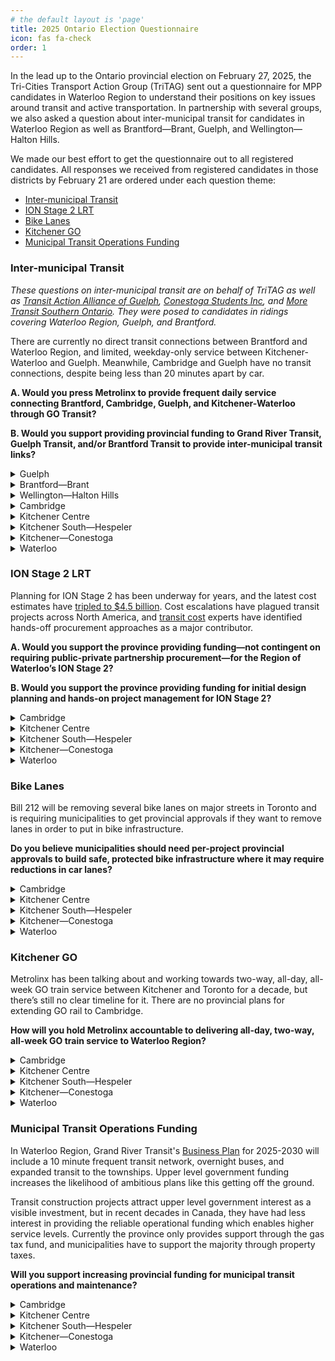 ```yaml
---
# the default layout is 'page'
title: 2025 Ontario Election Questionnaire
icon: fas fa-check
order: 1
---
```


In the lead up to the Ontario provincial election on February 27, 2025, the Tri-Cities Transport Action Group (TriTAG) sent out a questionnaire for MPP candidates in Waterloo Region to understand their positions on key issues around transit and active transportation. In partnership with several groups, we also asked a question about inter-municipal transit for candidates in Waterloo Region as well as Brantford—Brant, Guelph, and Wellington—Halton Hills. 

We made our best effort to get the questionnaire out to all registered candidates. All responses we received from registered candidates in those districts by February 21 are ordered under each question theme:
* [Inter-municipal Transit](#inter-municipal-transit)
* [ION Stage 2 LRT](#ion-stage-2-lrt)
* [Bike Lanes](#bike-lanes)
* [Kitchener GO](#kitchener-go)
* [Municipal Transit Operations Funding](#municipal-transit-operations-funding)

### Inter-municipal Transit

*These questions on inter-municipal transit are on behalf of TriTAG as well as [Transit Action Alliance of Guelph](https://www.taaguelph.com/), [Conestoga Students Inc](https://www.conestogastudents.com/), and [More Transit Southern Ontario](https://www.moretransit.ca/). They were posed to candidates in ridings covering Waterloo Region, Guelph, and Brantford.*

There are currently no direct transit connections between Brantford and Waterloo Region, and limited, weekday-only service between Kitchener-Waterloo and Guelph. Meanwhile, Cambridge and Guelph have no transit connections, despite being less than 20 minutes apart by car.

**A. Would you press Metrolinx to provide frequent daily service connecting Brantford, Cambridge, Guelph, and Kitchener-Waterloo through GO Transit?**

**B. Would you support providing provincial funding to Grand River Transit, Guelph Transit, and/or Brantford Transit to provide inter-municipal transit links?**

<details>
<summary>Guelph</summary>
<table>
    <thead>
        <tr>
            <th>Candidate</th>
            <th>Party</th>
            <th>A</th>
            <th>B</th>
            <th>Extra comments</th>
        </tr>
    </thead>
    <tbody>
        <tr>
            <td>Mike Schreiner</td>
            <td>Green</td>
            <td>Yes</td>
            <td>Yes</td>
            <td>Mike has been central to advocating for public transit improvements.</td>
        </tr>
        <tr>
            <td>Cameron Spence</td>
            <td>New Democratic</td>
            <td>Yes</td>
            <td>Yes</td>
            <td></td>
        </tr>
        <tr>
            <td>Mustafa Zuberi</td>
            <td>Liberal</td>
            <td>Yes</td>
            <td>Yes</td>
            <td>This is a great initiative! We not only need mass transit to connect these regions, we also need rapid transit in the future to further connect these regions along with the GTA.<br><br>

Yours truly,
Mustafa Zuberi.</td>
        </tr>
    </tbody>
</table>
</details>

<details>
<summary>Brantford—Brant</summary>
<table>
    <thead>
        <tr>
            <th>Candidate</th>
            <th>Party</th>
            <th>A</th>
            <th>B</th>
            <th>Extra comments</th>
        </tr>
    </thead>
    <tbody>
        <tr>
            <td>Harvey Bischof</td>
            <td>New Democratic</td>
            <td>Yes</td>
            <td>Yes</td>
            <td>The Ontario NDP has committed to re-assuming 50% of the operating cost of municipal transit.  By itself, this should assist municipal systems in expanding inter & municipal transit but I'm also willing to press further for greater linkage between the municipalities.</td>
        </tr>
        <tr>
            <td>Joshua Carron</td>
            <td>New Blue Party</td>
            <td>Yes</td>
            <td>Yes</td>
            <td>With tax-payer at the foremost concern, when we cut enough other wasteful spending to find room to fully fund this vital transportation need. </td>
        </tr>
        <tr>
            <td>Mike Clancy</td>
            <td>None of the Above Direct Democracy Party</td>
            <td>Yes</td>
            <td>Yes</td>
            <td>That's not good enough. Subsidized transit morning, noon and night is required from Simcoe to Six Nations to Brantford to Paris to Cambridge. All day subsidized train connections are required from Woodstock or Kitchener to Brantford and Hamilton. This must be at a low fare. Add to this free local transit. These connections are needed for family, business and medical connections. An electric train line must be built connecting Niagara Falls, Windsor and Sarnia to take heavy freight trucks off our highways. Our air quality suffers from connecting American cities.</td>
        </tr>
        <tr>
            <td>Karleigh Csordas</td>
            <td>Green</td>
            <td>Yes</td>
            <td>Yes</td>
            <td>This is a very important topic for me. I went to University of Waterloo for school and would need to bus to cambridge, then to Mississauga and back to Brantford... We need to invest in our public transportation system for many reasons...convenience for students, workers, transports of supplies + goods and to ensure we can save money by saving energy.<br>
I will ensure to highlight the needs for this on my social media accounts in the upcoming week to ensure I can advocate and firmly stand to take an active role in being part of bringing inter-municipal transit links. thank you!</td>
        </tr>
        <tr>
            <td>Ron Fox</td>
            <td>Liberal</td>
            <td>Yes</td>
            <td>Yes</td>
            <td>We need to look at how the Province can assist in ensuring transit is available between counties and municipalities. That is a concern I heard multiple times when chatting with Brant county residents. Whether through a shared services deal, or some other system, if there is a need and a desire, we need to look at what can be done to serve the public.
I would also like to see all day Go Train service into the Brantford Brant area. Our population has grown dramatically- and it will continue to grow. I believe we can support Go Train service, that it would take many vehicles off the road, easy congestion and helping the environment.</td>
        </tr>
</tbody>
</table>
</details>

<details>
<summary>Wellington—Halton Hills</summary>
<table>
    <thead>
        <tr>
            <th>Candidate</th>
            <th>Party</th>
            <th>A</th>
            <th>B</th>
            <th>Extra comments</th>
        </tr>
    </thead>
    <tbody>
        <tr>
            <td>Alex Hilson</td>
            <td>Liberal</td>
            <td>Yes</td>
            <td>Yes</td>
            <td>Improved transit connections are going to be a more and more important issue as Ontario continues to grow. I have experience on the Town of Halton Hills Active Transportation Committee and - when I was younger, living in small community without transit and not owning my own car - I experienced first-hand some of the gaps our transit systems face. Recognizing the role of Metrolinx, residents and municipalities and the need for a full conversation on the topic, I am happy to advocate for better connectivity through inter-municipal transit links.</td>
        </tr>
        <tr>
            <td>Simone Kent</td>
            <td>New Democratic</td>
            <td>Yes</td>
            <td>Yes</td>
            <td>The NDP will work to connect Ontario’s communities with a comprehensive, integrated, reliable, convenient, and affordable intercity bus and rail passenger transportation network, so people will finally have a real choice when traveling between different cities and towns across Ontario.</td>
        </tr>
        <tr>
            <td>Bronwynne Wilton</td>
            <td>Green</td>
            <td>Yes</td>
            <td>Yes</td>
            <td>It is one of the Green Party's platformed priorities to establish a clean, affordable, accessible, intercity EV bus services to connect rural communities.</td>
        </tr>
</tbody>
</table>
</details>

<details>
<summary>Cambridge</summary>
<table>
    <thead>
        <tr>
            <th>Candidate</th>
            <th>Party</th>
            <th>A</th>
            <th>B</th>
            <th>Extra comments</th>
        </tr>
    </thead>
    <tbody>
        <tr>
            <td>Rob Deutschmann</td>
            <td>Liberal</td>
            <td>Yes</td>
            <td>Yes</td>
            <td></td>
        </tr>
        <tr>
            <td>Carla Johnson</td>
            <td>Green</td>
            <td>Yes</td>
            <td>Yes</td>
            <td>Public transit is great. Cambridge and Ayr are especially isolated. We really felt it when Greyhound folded. It would make things so much better for people to have public transit options to Guelph and Brantford and beyond.</td>
        </tr>
    </tbody>
</table>
</details>

<details>
<summary>Kitchener Centre</summary>
<table>
    <thead>
        <tr>
            <th>Candidate</th>
            <th>Party</th>
            <th>A</th>
            <th>B</th>
            <th>Extra comments</th>
        </tr>
    </thead>
    <tbody>
        <tr>
            <td>Aislinn Clancy</td>
            <td>Green</td>
            <td>Yes</td>
            <td>Yes</td>
            <td>Yes. I have an existing relationship with Metrolinx and I believe that the province has downloaded too many costs down to municipalities, and I will continue to call for provincial funding in building inter-municipal transit in the region.</td>
        </tr>
        <tr>
            <td>Colleen James</td>
            <td>Liberal</td>
            <td>Yes</td>
            <td>Yes</td>
            <td></td>
        </tr>
        <tr>
            <td>Paul Simoes</td>
            <td>New Blue Party</td>
            <td>No</td>
            <td>No</td>
            <td>Without a detailed assessment of the financial implications and projected benefits of such transit expansions, it would be prudent to withhold support for these initiatives. Any consideration of funding or service expansion should be based on comprehensive studies demonstrating clear economic and social advantages for the communities involved.</td>
        </tr>
        <tr>
            <td>Brooklin Wallis</td>
            <td>New Democratic</td>
            <td>Yes</td>
            <td>Yes</td>
            <td></td>
        </tr>
    </tbody>
</table>
</details>

<details>
<summary>Kitchener South—Hespeler</summary>
<table>
    <thead>
        <tr>
            <th>Candidate</th>
            <th>Party</th>
            <th>A</th>
            <th>B</th>
            <th>Extra comments</th>
        </tr>
    </thead>
    <tbody>
        <tr>
            <td>Jeff Donkersgoed</td>
            <td>New Democratic</td>
            <td>Yes</td>
            <td>Yes</td>
            <td>We will make commuting across the region more affordable, reliable, and convenient by expanding intercity bus and rail transit.</td>
        </tr>
        <tr>
            <td>Ismail Mohamed</td>
            <td>Liberal</td>
            <td>Yes</td>
            <td>Yes</td>
            <td>Supporting our local transit operators is necessary, and we know how key it is to provide investment to improve service availability. We will be committed to improving services among our regional networks. <br><br>

For over 15 years, we have seen a number of mandates that have included promises for enhancing service for residents in the Region of Waterloo.<br><br>

These transit projects are long overdue - our province is growing considerably, and the region is expected to surpass 1-million citizens by 2050.<br><br>

In order to accommodate the need for travel among Brantford, Cambridge and Hespeler, Guelph, and Kitchener-Waterloo, we need to provide that investment to increase service and we are ready to do so.<br><br>

As for the GO Transit issue - the provincial government has done a poor job at representing and standing up for the issues of our community.<br><br>

Service should be frequent and consistent to ensure people can get from their homes to the places they need in a timely manner, and the state of GO Transit in our region does not reflect that.<br><br>

We also have to advocate for physical expansion into underserved areas of the region, beyond central Kitchener, that’s exactly what myself and my party colleagues will do.
</td>
        </tr>
        <tr>
            <td>John Soule</td>
            <td>New Blue Party</td>
            <td>Yes</td>
            <td>No</td>
            <td>Supporting GO Transit expansion between Brantford, Cambridge, Guelph, and Kitchener-Waterloo makes sense because Metrolinx is better equipped to manage intercity transit than local agencies. GO Transit provides consistent scheduling, a unified fare system, and efficient regional connections, avoiding fragmented service from multiple municipal operators.<br><br>

Funding local transit agencies like Grand River Transit, Guelph Transit, and Brantford Transit for inter-municipal links could lead to overlapping routes, inefficiencies, and inconsistent service levels. These agencies are primarily responsible for local transit, and inter-city expansion should be handled by a province-wide provider with the infrastructure to manage long-distance routes effectively.<br><br>

Additionally, municipal governments can fund their own inter-municipal transit if they see a need, rather than relying on provincial subsidies. Focusing on GO Transit ensures better regional service without redundant spending, making it a more cost-effective, streamlined, and reliable solution for improving transit across these cities.</td>
        </tr>
    </tbody>
</table>
</details>

<details>
<summary>Kitchener—Conestoga</summary>
<table>
    <thead>
        <tr>
            <th>Candidate</th>
            <th>Party</th>
            <th>A</th>
            <th>B</th>
            <th>Extra comments</th>
        </tr>
    </thead>
    <tbody>
        <tr>
            <td>Joe Gowing</td>
            <td>Liberal</td>
            <td>Yes</td>
            <td>Yes</td>
            <td>We need a provincial transit plan to connect all of Ontario.</td>
        </tr>
        <tr>
            <td>Jodi Szimanski</td>
            <td>New Democratic</td>
            <td>Yes</td>
            <td>Yes</td>
            <td></td>
        </tr>
    </tbody>
</table>
</details>

<details>
<summary>Waterloo</summary>
<table>
    <thead>
        <tr>
            <th>Candidate</th>
            <th>Party</th>
            <th>A</th>
            <th>B</th>
            <th>Extra comments</th>
        </tr>
    </thead>
    <tbody>
        <tr>
            <td>Suja Biber</td>
            <td>New Blue</td>
            <td>Yes</td>
            <td>Yes</td>
            <td>

1. **Regional Connectivity**: Highlight the importance of regional connectivity for economic growth and development. Frequent service between these cities will enhance access to jobs, education, and services across the region, supporting a more integrated economy.<br>
2. **Public Demand**: Point out that there is a growing demand for reliable public transit options in the region. Increased service frequency would respond to the needs of residents who rely on transit for their daily commutes.<br>
3. **Traffic Congestion Mitigation**: Emphasize that improved transit service can help reduce traffic congestion on major roadways. Encouraging more people to use public transit rather than personal vehicles will lessen the burden on transportation infrastructure.
4. **Environmental Benefits**: Discuss the positive environmental implications of providing better public transit options. Enhanced GO Transit services can contribute to lower greenhouse gas emissions and promote sustainable travel choices.<br>
5. **Public Health Considerations**: Mention that increased public transit usage can lead to improved public health outcomes by reducing air pollution and encouraging more active lifestyles among citizens, such as walking or cycling to transit stops.<br>
6. **Support for Commuters**: Advocate for services that cater to the diverse needs of commuters, including peak service times, affordable pricing, and accessibility options for those with disabilities. <br>
7. **Investment in Infrastructure**: Encourage investment in transit infrastructure and facilities that would support this increased service, such as modern transit hubs, bike storage, and amenities that enhance the overall commuter experience.<br>
8. **Advocacy for Funding**: Suggest that securing adequate funding from provincial and federal sources is essential for making this service a reality. Collaboration with government officials can facilitate the necessary financial support for expanding GO Transit routes.<br>
9. **Enhanced Communication**: Stress the need for Metrolinx to engage in transparent communication with the public regarding service plans, timelines, and community impact. Keeping residents informed helps build trust and support for transit initiatives.<br>
10. **Long-term Vision**: Encourage Metrolinx to adopt a long-term vision for regional transit that not only addresses current needs but also anticipates future growth and demand in the region.</td>
        </tr>
        <tr>
            <td>Shefaza Esmail</td>
            <td>Green</td>
            <td>Yes</td>
            <td>Yes</td>
            <td>While I live in Kitchener, my place of work is in Hamilton and my family and family doctor are in Mississauga. We went car-free from June of last year and the biggest challenge for us has been inter-city transportation. I would very enthusiastically support and persistently advocate for provincial funding to ensure that people can connect easily from KW to Cambridge, Guelph, Brantford, and Hamilton. And ensure that current access to other major cities is available more frequently (e.g., weekend GO train to Toronto from Kitchener, two-way all day GO train).</td>
        </tr>
        <tr>
            <td>Catherine Fife</td>
            <td>New Democratic</td>
            <td>Yes</td>
            <td>Yes</td>
            <td>Intercity public transit connects people to jobs, family and friends, healthcare and other important services and opportunities. An NDP government will work with municipalities, rail companies and local transit operators to connect Ontario’s communities together with a comprehensive, integrated, reliable, convenient and affordable intercity bus and rail passenger transportation network, so people will finally have a real choice when travelling between different cities and towns across Ontario. This includes expanding the GO bus and rail network, and improving the frequency and quality of its services outside the Toronto-area core.</td>
        </tr>
        <tr>
            <td>Clayton Moore</td>
            <td>Liberal</td>
            <td>Yes</td>
            <td>Yes</td>
            <td>Waterloo Region is falling behind because the province hasn’t stepped up on inter-regional transit. We’ve built one of the strongest local transit systems of any city our size in North America, but the second you need to leave the region—whether it’s to Guelph, Brantford—a simple 30-minute trip can quickly turn into a three-hour ordeal. We’ve got to do better.<br><br>

The Ontario Liberals aren’t okay with this status quo, and neither am I. Frequent, reliable, and safe inter-regional transit isn’t a luxury—it should be the reality. As your MPP, I’ll push, facilitate, and demand that Waterloo gets the connectivity it deserves.</td>
        </tr>
    </tbody>
</table>
</details>

### ION Stage 2 LRT

Planning for ION Stage 2 has been underway for years, and the latest cost estimates have [tripled to $4.5 billion](https://www.cambridgetoday.ca/local-news/price-tag-for-bringing-ion-to-cambridge-set-at-45-billion-6814115). Cost escalations have plagued transit projects across North America, and [transit cost](https://transitcosts.com/) experts have identified hands-off procurement approaches as a major contributor.

**A. Would you support the province providing funding—not contingent on requiring public-private partnership procurement—for the Region of Waterloo’s ION Stage 2?**

**B. Would you support the province providing funding for initial design planning and hands-on project management for ION Stage 2?**

<details>
<summary>Cambridge</summary>
<table>
    <thead>
        <tr>
            <th>Candidate</th>
            <th>Party</th>
            <th>A</th>
            <th>B</th>
            <th>Extra comments</th>
        </tr>
    </thead>
    <tbody>
        <tr>
            <td>Rob Deutschmann</td>
            <td>Liberal</td>
            <td>Yes</td>
            <td>Yes</td>
            <td></td>
        </tr>
        <tr>
            <td>Carla Johnson</td>
            <td>Green</td>
            <td>Yes</td>
            <td>Yes</td>
            <td></td>
        </tr>
    </tbody>
</table>
</details>

<details>
<summary>Kitchener Centre</summary>
<table>
    <thead>
        <tr>
            <th>Candidate</th>
            <th>Party</th>
            <th>A</th>
            <th>B</th>
            <th>Extra comments</th>
        </tr>
    </thead>
    <tbody>
        <tr>
            <td>Aislinn Clancy</td>
            <td>Green</td>
            <td>Yes</td>
            <td>Yes</td>
            <td>I have an existing relationship with the incumbent Minister of Transportation, and if the Ford government forms government again, I will continue to work across party lines, put people before politics to deliver for Kitchener Centre.</td>
        </tr>
        <tr>
            <td>Colleen James</td>
            <td>Liberal</td>
            <td>Yes</td>
            <td>Yes</td>
            <td>The province for ION Phase 1 funding for the preliminary design and the EA to be done to their specifications. They would need to pay good part of it. </td>
        </tr>
        <tr>
            <td>Paul Simoes</td>
            <td>New Blue Party</td>
            <td>No</td>
            <td>Yes</td>
            <td>I believe in fiscal responsibility and the efficient use of taxpayer dollars. Given the significant cost escalation to $4.5 billion, I am concerned about the financial viability and management of the project. I would support provincial funding for initial design planning and hands-on project management to ensure rigorous financial oversight and project efficiency. However, I would not support unconditional provincial funding without measures in place that can help control costs and mitigate financial risks.</td>
        </tr>
        <tr>
            <td>Brooklin Wallis</td>
            <td>New Democratic</td>
            <td>Yes</td>
            <td>Yes</td>
            <td></td>
        </tr>
    </tbody>
</table>
</details>

<details>
<summary>Kitchener South—Hespeler</summary>
<table>
    <thead>
        <tr>
            <th>Candidate</th>
            <th>Party</th>
            <th>A</th>
            <th>B</th>
            <th>Extra comments</th>
        </tr>
    </thead>
    <tbody>
        <tr>
            <td>Jeff Donkersgoed</td>
            <td>New Democratic</td>
            <td>Yes</td>
            <td>Yes</td>
            <td>The Ontario NDP has committed to fund Phase 2 of the Waterloo ION LRT.</td>
        </tr>
        <tr>
            <td>Ismail Mohamed</td>
            <td>Liberal</td>
            <td>Yes</td>
            <td>Yes</td>
            <td>Our Ontario Liberal Party has made it a policy priority to support the region in delivering LRT service to Cambridge.<br><br>

I’m not an expert, but I believe that the process of developing a strong LRT expansion plan needs to be transparent and accountable to our local governments and the community - working directly with the people that will be affected by its expansion.<br><br>

I know that communities, like the one I support at the Kingsdale community centre, are dependent on public transit to reach vital services, their place of work, their schools and post secondary education, and the grocery store.<br><br>

An expanded LRT would also relieve congestion from inter-city travel amongst our residents in the region, those who may want to visit amenities and small businesses just a city away.<br><br>

Better transit solutions and an LRT to improve inter-city transit in the region is long overdue, and we must be committed to supporting regional partners to ensure transparency and accountability every step of the way.<br><br>

The regional and municipal governments know what is best for the community, and I feel that while our province should provide that support and have involvement, it is necessary to make sure the decision-making is primarily made at the local level.<br><br>

In the Region of Waterloo, we are all very interconnected; students in Cambridge may attend post secondary in Waterloo, residents of Kitchener may need to get to their place of work in Cambridge - the bottom line is that we need to expand the LRT to improve the transit network and support the community.
</td>
        </tr>
        <tr>
            <td>John Soule</td>
            <td>New Blue Party</td>
            <td>No</td>
            <td>No</td>
            <td>The ION light rail transit (LRT) in Waterloo Region has been a costly failure, plagued by poor planning, massive disruptions, and underwhelming ridership. The project cost $868 million, yet it has failed to significantly improve public transportation. Ridership has struggled, with many residents continuing to rely on cars due to the ION’s limited reach and unreliable service.<br><br>

Construction lasted five years, devastating local businesses along King Street. Many never recovered from the loss of foot traffic. The ION has also worsened traffic congestion, as road layouts were permanently altered, creating frustrating bottlenecks.<br><br>

Service interruptions have been frequent, with mechanical failures, weather-related shutdowns, and accidents causing delays. Replacement buses during shutdowns are slow and unreliable, making the entire system inconvenient. Additionally, the fare system is poorly implemented, with confusing ticketing options and inconsistent enforcement, leading to fare evasion.<br><br>

Despite all these issues, officials continue pushing for a Cambridge extension projected to cost over $4.5 billion, raising serious concerns about wasting even more taxpayer money. The ION has been nothing more than an overpriced, ineffective transit experiment, proving to be a massive financial mistake with little to show for it.</td>
        </tr>
    </tbody>
</table>
</details>

<details>
<summary>Kitchener—Conestoga</summary>
<table>
    <thead>
        <tr>
            <th>Candidate</th>
            <th>Party</th>
            <th>A</th>
            <th>B</th>
            <th>Extra comments</th>
        </tr>
    </thead>
    <tbody>
        <tr>
            <td>Joe Gowing</td>
            <td>Liberal</td>
            <td>Yes</td>
            <td>Yes</td>
            <td>I believe we need to connect all of Ontario. The Province needs a transit plan.</td>
        </tr>
        <tr>
            <td>Jodi Szimanski</td>
            <td>New Democratic</td>
            <td>Yes</td>
            <td>Yes</td>
            <td>With funding I would want to make sure that the process is transparent and efficient. Too many projects under Ford have not done this. </td>
        </tr>
    </tbody>
</table>
</details>

<details>
<summary>Waterloo</summary>
<table>
    <thead>
        <tr>
            <th>Candidate</th>
            <th>Party</th>
            <th>A</th>
            <th>B</th>
            <th>Extra comments</th>
        </tr>
    </thead>
    <tbody>
        <tr>
            <td>Suja Biber</td>
            <td>New Blue</td>
            <td>Yes</td>
            <td>Yes</td>
            <td>

1. **Concerns Over Cost Escalation**: Express your concerns about the tripling of the estimated costs to $4.5 billion. This significant increase raises questions about budgeting, planning, and oversight in transit project management.<br>
2. **Need for Accountability in Procurement**: Highlight the importance of implementing more rigorous procurement methods. Advocating for transparency and hands-on management can help mitigate similar cost overruns in the future.<br>
3. **Importance of Public Trust**: Emphasize that maintaining public trust is crucial. Communities need to feel confident that their tax dollars are being used effectively. Clear communication about cost increases and project progress is essential.<br>
4. **Impact on Future Transit Development**: Point out that the rising costs could impact the feasibility of future transit projects. It's vital to ensure that funding strategies are sustainable and that projects remain attainable within budget.<br>
5. **Call for Community Engagement**: Suggest that community input should be sought during the planning stages. Engaging residents can provide valuable insights and enhance the project's alignment with community needs.<br>
6. **Long-term Benefits vs. Short-term Costs**: While acknowledging current cost concerns, also reinforce the long-term benefits of a well-planned transit system, including reduced congestion, environmental benefits, and increased accessibility.<br>
7. **Support for Alternatives**: Advocate for exploring alternative funding models or partnerships that could help offset costs. This may include public-private partnerships or additional state and federal funding.<br>
8. **Focus on Timelines**: Stress the need for a realistic timeline for project completion. Delays can compound costs and erode public support for transit initiatives.<br>
By incorporating these points, your extra comments can provide a comprehensive perspective on ION Stage 2 LRT planning and highlight critical areas that require attention and action.
</td>
        </tr>
        <tr>
            <td>Shefaza Esmail</td>
            <td>Green</td>
            <td>Yes</td>
            <td>Yes</td>
            <td>I take the ION everyday to drop and pickup my daughter from daycare. We chose a location to live based on proximity to the ION. I love how the ION already spans two cities - from Waterloo to Kitchener, and I am excited about the extension to Cambridge. I met someone on the ION just before the election period who works in Cambridge but lives in Waterloo and has greatly benefited from the ION phase 1 and is looking forward to ION phase 2 - would rather have that than the tunnels under the 401. Public transit is a better way to ease traffic congestion and ensure people get where they need to in a fast, affordable, and safe way!</td>
        </tr>
        <tr>
            <td>Catherine Fife</td>
            <td>New Democratic</td>
            <td>Yes</td>
            <td>Yes</td>
            <td>The costs of building rapid transit in Ontario have roughly tripled under the Ford government. A recent University of Toronto study identified the provincial government’s over-reliance on private consultants, private financing and other “soft costs” as main drivers of this cost escalation. The provincial government should fund the ION Stage 2 LRT, but must not make funding contingent on adopting the terrible practices of the secretive and consultant-captured Metrolinx and Infrastructure Ontario, including the forced use of P3 procurement.</td>
        </tr>
        <tr>
            <td>Clayton Moore</td>
            <td>Liberal</td>
            <td>Yes</td>
            <td>Yes</td>
            <td>Absolutely—Stage 1 of the ION has already shown how reliable public transit improves mobility, drives economic growth, and supports sustainable development. Stage 2, which extends light rail to Cambridge, is the next step in ensuring the entire Region of Waterloo benefits from these advantages.<br><br>

Investing in the ION isn’t just about Cambridge—it strengthens transit connectivity across the region, making it easier and safer for people to get to work, support local businesses, visit family, and access essential services like healthcare and groceries. Reliable transit reduces congestion, cuts road maintenance costs, and supports our climate goals—all while making our cities more livable.<br><br>

The province should be a committed partner in funding Stage 2—not contingent on a public-private partnership—so we can build a system that works best for the people who rely on it.</td>
        </tr>
    </tbody>
</table>
</details>

### Bike Lanes

Bill 212 will be removing several bike lanes on major streets in Toronto and is requiring municipalities to get provincial approvals if they want to remove lanes in order to put in bike infrastructure.

**Do you believe municipalities should need per-project provincial approvals to build safe, protected bike infrastructure where it may require reductions in car lanes?**

<details>
<summary>Cambridge</summary>
<table>
    <thead>
        <tr>
            <th>Candidate</th>
            <th>Party</th>
            <th>Response</th>
            <th>Extra comments</th>
        </tr>
    </thead>
    <tbody>
        <tr>
            <td>Rob Deutschmann</td>
            <td>Liberal</td>
            <td>No</td>
            <td></td>
        </tr>
        <tr>
            <td>Carla Johnson</td>
            <td>Green</td>
            <td>No</td>
            <td>Bike lanes reduce congestion and each municipality should be encouraged and supported to decide where and when they are needed. Removing existing bike lanes is appalling. This provincial gov't needs to get back to taking care of the province instead of wrecking all the good work people are doing at the local level.</td>
        </tr>
    </tbody>
</table>
</details>

<details>
<summary>Kitchener Centre</summary>
<table>
    <thead>
        <tr>
            <th>Candidate</th>
            <th>Party</th>
            <th>Response</th>
            <th>Extra comments</th>
        </tr>
    </thead>
    <tbody>
        <tr>
            <td>Aislinn Clancy</td>
            <td>Green</td>
            <td>No</td>
            <td>HARD NO. I was very vocal on this as incumbent MPP, in the legislature and at the protests in Toronto. I bike to Queen's Park from Union Station when I commute to Toronto, this is absolute government overreach into municipalities, disregard for data, and dismantling safe cycling infrastructure that is sustainable and puts less cars on the roads.</td>
        </tr>
        <tr>
            <td>Colleen James</td>
            <td>Liberal</td>
            <td>No</td>
            <td>I think bike lanes are a municipal /regional councils and community discussion. This is outside of the purview of the province and should remain as such. </td>
        </tr>
        <tr>
            <td>Paul Simoes</td>
            <td>New Blue Party</td>
            <td>Yes</td>
            <td>It is important to uphold provincial authority as outlined in the Canadian Constitution and the province's role in overseeing and regulating matters that may have broader implications beyond local jurisdictions. Requiring municipalities to obtain provincial approval for projects that significantly alter transportation infrastructure, such as reducing car lanes for bike infrastructure, ensures that such decisions align with provincial standards and consider the interests of all road users. We must aim to balance local initiatives with provincial oversight to maintain consistency and address potential impacts on traffic flow and safety across the province.</td>
        </tr>
        <tr>
            <td>Brooklin Wallis</td>
            <td>New Democratic</td>
            <td>No</td>
            <td></td>
        </tr>
    </tbody>
</table>
</details>

<details>
<summary>Kitchener South—Hespeler</summary>
<table>
    <thead>
        <tr>
            <th>Candidate</th>
            <th>Party</th>
            <th>Response</th>
            <th>Extra comments</th>
        </tr>
    </thead>
    <tbody>
        <tr>
            <td>Jeff Donkersgoed</td>
            <td>New Democratic</td>
            <td>Yes</td>
            <td></td>
        </tr>
        <tr>
            <td>Ismail Mohamed</td>
            <td>Liberal</td>
            <td>Yes</td>
            <td>The Ontario Liberal Party and myself personally believe that the introduction of Bill 212 was an irresponsible overstep by the PC provincial government.<br><br>

We have bike lanes and protected infrastructure for pedestrians and cyclists for a reason, they are taking a risk in unprotected roadways, and need the infrastructure to keep them safe.<br><br>

This infrastructure is also important for promoting safe and sustainable transportation that can help to reduce congestion.<br><br>

The fact that a PC government that was so vocal about reducing bureaucracy created a ministry dedicated to reducing red tape, then increased red tape in active transportation projects that are meant to protect our citizens, is telling.<br><br>

As with all transit and planning - the cities know best, but our Ontario Liberal Party would be there to support them where needed.<br><br>

In our region, I have watched Waterloo take the lead for effective, fun, and safe active transportation and I hope that Kitchener and Cambridge follow-suit.
</td>
        </tr>
        <tr>
            <td>John Soule</td>
            <td>New Blue Party</td>
            <td>Yes</td>
            <td></td>
        </tr>
    </tbody>
</table>
</details>

<details>
<summary>Kitchener—Conestoga</summary>
<table>
    <thead>
        <tr>
            <th>Candidate</th>
            <th>Party</th>
            <th>Response</th>
            <th>Extra comments</th>
        </tr>
    </thead>
    <tbody>
        <tr>
            <td>Joe Gowing</td>
            <td>Liberal</td>
            <td>No</td>
            <td>Municipalities should be able and free to make their own city plans.</td>
        </tr>
        <tr>
            <td>Jodi Szimanski</td>
            <td>New Democratic</td>
            <td>No</td>
            <td>As long as there is transparency in the process, public meetings and discourse, then this should be left to the municipalities.</td>
        </tr>
    </tbody>
</table>
</details>

<details>
<summary>Waterloo</summary>
<table>
    <thead>
        <tr>
            <th>Candidate</th>
            <th>Party</th>
            <th>Response</th>
            <th>Extra comments</th>
        </tr>
    </thead>
    <tbody>
        <tr>
            <td>Suja Biber</td>
            <td>New Blue</td>
            <td>Yes</td>
            <td>

1. **Support for Active Transportation**: Emphasize the importance of active transportation options, such as biking, in creating a sustainable and healthy urban environment. Highlight the benefits of bike lanes for reducing traffic congestion and promoting emissions-free commuting.<br>
2. **Concerns Over Reduced Infrastructure**: Express your concerns about the removal of bike lanes on major streets in Toronto. Highlight how this could negatively impact cyclists' safety and discourage bike usage, ultimately hindering efforts to increase cycling as a viable transportation option.<br>
3. **Need for Local Autonomy**: Advocate for municipal autonomy in making decisions about local infrastructure. Local governments are better positioned to understand and address the specific needs of their communities, and the requirement for provincial approval may hinder timely and effective decision-making.<br>
4. **Encouraging Community Engagement**: Suggest that community input should be solicited when making decisions about bike lanes and infrastructure changes. Engaging residents can lead to more informed decisions that reflect the desires of the community.<br>
5. **Call for Comprehensive Planning**: Encourage a more holistic approach to transportation planning that considers the integration of bike lanes with other forms of transit. Ensuring connectivity between biking, public transport, and pedestrian pathways is essential for a functional and efficient transportation network.<br>
6. **Long-term Vision for Cycling**: Advocate for a long-term vision that accommodates the growing interest in cycling. This includes investing in safe, accessible bike infrastructure that meets the needs of all users, from casual riders to those who rely on cycling for daily commutes.<br>
7. **Climate Change and Public Health Benefits**: Mention the alignment of bike lane infrastructure with climate action goals and public health efforts. Promoting cycling can lead to reduced carbon emissions and improved air quality, benefiting overall community health.<br>
8. **Potential Economic Benefits**: Highlight the potential economic benefits of cycling infrastructure, such as increased foot traffic to local businesses and lower transportation costs for residents.</td>
        </tr>
        <tr>
            <td>Shefaza Esmail</td>
            <td>Green</td>
            <td>No</td>
            <td>Municipalities have a better understanding of their area's needs than the province. We have qualified staff working on this, there is no need to add bureaucratic red-tape to ensure safety of all who use the road - cyclists, vehicles, buses, and pedestrians.</td>
        </tr>
        <tr>
            <td>Catherine Fife</td>
            <td>New Democratic</td>
            <td>No</td>
            <td>The Ford government has declared a dangerous culture war on cyclists that will put lives at risk and make congestion worse by reducing safe and efficient transportation options for people. An Ontario NDP government will immediately repeal Bill 212's harmful and dangerous anti-bike lane provisions, and cancel any contracts to rip out existing bike lanes, using the $48 million savings to help municipalities install new bike lanes across Ontario.</td>
        </tr>
        <tr>
            <td>Clayton Moore</td>
            <td>Liberal</td>
            <td>No</td>
            <td>The government best-placed to make decisions on local transportation issues is the one elected by local residents. Like in Waterloo, the residents of Toronto have elected a mayor and city council to make smart, well-informed decisions about what happens in their city with their tax dollars. Instead of allowing them to govern themselves, Doug Ford is choosing to spend millions of dollars from Ontarians all across the province to redevelop the streets of Toronto again.<br><br> 

The Ontario Liberals believe in building a transit network that allows all Ontarians to get around in whatever way is best for them. When policy issues become so granular that they come down to individual streets in a municipality, it is clear that that municipality is the best-placed to make smart, well-informed decisions for its residents.</td>
        </tr>
    </tbody>
</table>
</details>

### Kitchener GO

Metrolinx has been talking about and working towards two-way, all-day, all-week GO train service between Kitchener and Toronto for a decade, but there’s still no clear timeline for it. There are no provincial plans for extending GO rail to Cambridge.

**How will you hold Metrolinx accountable to delivering all-day, two-way, all-week GO train service to Waterloo Region?**

<details>
<summary>Cambridge</summary>
<table>
    <thead>
        <tr>
            <th>Candidate</th>
            <th>Party</th>
            <th>Response</th>
        </tr>
    </thead>
    <tbody>
        <tr>
            <td>Rob Deutschmann</td>
            <td>Liberal</td>
            <td>Arrange for meetings and ask for frequent updates and report back to the community every step of the way.</td>
        </tr>
        <tr>
            <td>Carla Johnson</td>
            <td>Green</td>
            <td>Metrolinx would need more than just me holding then accountable. It would require a concerted effort by a strong team overseeing and ensuring their goals are met and align with the needs of the people in Ontario.</td>
        </tr>
    </tbody>
</table>
</details>

<details>
<summary>Kitchener Centre</summary>
<table>
    <thead>
        <tr>
            <th>Candidate</th>
            <th>Party</th>
            <th>Response</th>
        </tr>
    </thead>
    <tbody>
        <tr>
            <td>Aislinn Clancy</td>
            <td>Green</td>
            <td>I've already been pushing hard for that as MPP in the one year I was elected after the 2023 by-election, I held a press conference with Green MP Mike Morrice last year on all day two way GO and have a relationship with Metrolinx where we meet quarterly on updates. I am eager leverage that existing relationship and continue fighting for that if re-elected.</td>
        </tr>
        <tr>
            <td>Colleen James</td>
            <td>Liberal</td>
            <td>Since Metrolinx is a provincial agency, pushing the Ontario government (especially the Minister of Transportation) is critical. I will Call for transparency on funding, project timelines, and milestones.<br>
As your MPP advocate for the project. Which I have done as in my role as regional councillor. I will continue to work with municipal and regional councils to present a united front in demanding faster progress.<br><br>

I will demand Clear Timelines & Reporting: Calling on Metrolinx to publish regular progress updates, including infrastructure improvements, negotiations with CN Rail, and schedule commitments.<br>
I will request Auditor General Oversight and advocate for the Ontario Auditor General to review delays and spending on the project to ensure accountability.<br>
Finally I will push for legislative measures: If elected, introduce or support motions that mandate clearer deadlines and public reporting on transit infrastructure commitments.</td>
        </tr>
        <tr>
            <td>Paul Simoes</td>
            <td>New Blue Party</td>
            <td>I would advocate for increased transparency and regular reporting on project timelines and budgets. This includes requiring Metrolinx to provide clear, publicly accessible updates on the progress of service expansions and any challenges encountered. By ensuring that Metrolinx maintains open communication with the public and stakeholders, we can promote accountability and work towards the timely and cost-effective implementation of enhanced GO train services for the region.</td>
        </tr>
        <tr>
            <td>Brooklin Wallis</td>
            <td>New Democratic</td>
            <td>Not backing down. I'll be taking the train every day to Queen's Park, so I'll never forget that we need better service!</td>
        </tr>
    </tbody>
</table>
</details>

<details>
<summary>Kitchener South—Hespeler</summary>
<table>
    <thead>
        <tr>
            <th>Candidate</th>
            <th>Party</th>
            <th>Response</th>
        </tr>
    </thead>
    <tbody>
        <tr>
            <td>Jeff Donkersgoed</td>
            <td>New Democratic</td>
            <td>The Ontario NDP have already been advocating for years to ensure two-way, all-day, all-week GO train service occurs between Kitchener and Toronto. Should we form government, we will work hard to ensure it happens, as well as advance planning for expanded GO rail service to Cambridge.</td>
        </tr>
        <tr>
            <td>Ismail Mohamed</td>
            <td>Liberal</td>
            <td>This is a huge issue that this PC government has failed to solve for our region time and time again.<br><br>

Myself and the Liberal Party of Ontario will go straight to the source and advocate for this region, while holding Metrolinx accountable for better service in our communities.<br><br>

It will be necessary to set up a consultation process so we can know the best, community and municipality-informed methods, to bring the increased GO rail service and connect Cambridge to the rest of the province.<br><br>

We will work to deliver a clear timeline and work to expand our GO rail for citizens in Cambridge.<br><br>

Much like other projects, this is long overdue - 10 years and still no concrete action to get the service our community needs is unacceptable.

</td>
        </tr>
        <tr>
            <td>John Soule</td>
            <td>New Blue Party</td>
            <td>o hold Metrolinx accountable for delivering all-day, two-way, all-week GO train service to Waterloo Region, I would focus on the following strategies:<br><br>

1. Demand Clear Timelines and Milestones<br>
   Metrolinx has been discussing this expansion for over a decade with little tangible progress. I would push for a firm timeline with publicly available milestones and regular progress updates on track improvements, agreements with CN (which owns key sections of the rail line), and service expansions.<br><br>

2. Leverage Political and Public Pressure<br>
   The lack of action is unacceptable. I would work with regional leaders, businesses, and community advocates to apply pressure and ensure this remains a priority issue. A coordinated effort will make it harder for Metrolinx to delay further.<br><br>

3. Push for Track and Infrastructure Upgrades<br>
   One of the biggest obstacles is track availability. I would press Metrolinx to secure dedicated rail corridors and make the necessary improvements to eliminate reliance on CN’s freight schedule.<br><br>

4. Advocate for Cambridge Inclusion<br>
   With no clear GO rail plans for Cambridge, I would push for Cambridge to be formally included in regional transit discussions and future rail expansion plans, ensuring it is not left behind.<br><br>

5. Demand Transparency and Public Accountability<br>
   I would push for regular public updates, independent audits, and greater oversight of Metrolinx’s planning and execution. If delays persist, Metrolinx should be held responsible with enforceable commitments and clear consequences for failing to meet deadlines.<br><br>

This project has been stalled for far too long, and Metrolinx must finally deliver on its promises to Waterloo Region.</td>
        </tr>
    </tbody>
</table>
</details>

<details>
<summary>Kitchener—Conestoga</summary>
<table>
    <thead>
        <tr>
            <th>Candidate</th>
            <th>Party</th>
            <th>Response</th>
        </tr>
    </thead>
    <tbody>
        <tr>
            <td>Joe Gowing</td>
            <td>Liberal</td>
            <td>Yes. I would push to get this to happen. We need to expand our transit to connect all of Ontario.</td>
        </tr>
        <tr>
            <td>Jodi Szimanski</td>
            <td>New Democratic</td>
            <td>Ford has promised this every election - including this one. I believe that if Metrolinx doesn't move forward that you withhold funding and/or use fines.</td>
        </tr>
    </tbody>
</table>
</details>

<details>
<summary>Waterloo</summary>
<table>
    <thead>
        <tr>
            <th>Candidate</th>
            <th>Party</th>
            <th>Response</th>
        </tr>
    </thead>
    <tbody>
        <tr>
            <td>Suja Biber</td>
            <td>New Blue</td>
            <td>

1. **Support for Active Transportation**: Emphasize the importance of active transportation options, such as biking, in creating a sustainable and healthy urban environment. Highlight the benefits of bike lanes for reducing traffic congestion and promoting emissions-free commuting.<br>
2. **Concerns Over Reduced Infrastructure**: Express your concerns about the removal of bike lanes on major streets in Toronto. Highlight how this could negatively impact cyclists' safety and discourage bike usage, ultimately hindering efforts to increase cycling as a viable transportation option.<br>
3. **Need for Local Autonomy**: Advocate for municipal autonomy in making decisions about local infrastructure. Local governments are better positioned to understand and address the specific needs of their communities, and the requirement for provincial approval may hinder timely and effective decision-making.<br>
4. **Encouraging Community Engagement**: Suggest that community input should be solicited when making decisions about bike lanes and infrastructure changes. Engaging residents can lead to more informed decisions that reflect the desires of the community.<br>
5. **Call for Comprehensive Planning**: Encourage a more holistic approach to transportation planning that considers the integration of bike lanes with other forms of transit. Ensuring connectivity between biking, public transport, and pedestrian pathways is essential for a functional and efficient transportation network.<br>
6. **Long-term Vision for Cycling**: Advocate for a long-term vision that accommodates the growing interest in cycling. This includes investing in safe, accessible bike infrastructure that meets the needs of all users, from casual riders to those who rely on cycling for daily commutes.<br>
7. **Climate Change and Public Health Benefits**: Mention the alignment of bike lane infrastructure with climate action goals and public health efforts. Promoting cycling can lead to reduced carbon emissions and improved air quality, benefiting overall community health.<br>
8. **Potential Economic Benefits**: Highlight the potential economic benefits of cycling infrastructure, such as increased foot traffic to local businesses and lower transportation costs for residents.</td>
        </tr>
        <tr>
             <td>Shefaza Esmail</td>
             <td>Green</td>
             <td>There are two ways to hold Metrolinx accountable - through contracted services (negotiation) and through public pressure (to show there is demand and we need to provide supply). I intend to use both as an incentive to ensure that these services are provided. I will also work closely with Metrolinx and their staff to ensure we can overcome any barriers to providing these services, as it is possible that there are design/system inefficiencies, technical or human resource needs, or other such barriers.</td>
        </tr>
        <tr>
             <td>Catherine Fife</td>
             <td>New Democratic</td>
             <td>Frequent two-way all-way GO rail service to Kitchener and Guelph simply has not been a priority for the Ford government or the Liberal government before them. While there are complexities in expanding passenger service along a rail corridor that is partially owned by a private freight rail company, the Ontario government has the ability to deliver this service much more quickly if it chose to. An NDP government will end the delays and get this project back on track. We will also end the secrecy and give the people of Waterloo Region, Guelph and other communities along this important rail corridor a clear timeline for when this service will finally begin running.</td>
        </tr>
        <tr>
             <td>Clayton Moore</td>
             <td>Liberal</td>
             <td>Waterloo Region has waited long enough. Metrolinx has been talking about two-way, all-day GO service for over a decade, but we still don’t have a clear timeline. That’s not good enough.<br><br>

As your MPP, I’ll demand full transparency from Metrolinx—clear updates, public reporting, and no more vague promises. I’ll push the province to invest in the infrastructure upgrades needed to get this done and work with local leaders to keep the pressure on.<br><br>

This isn’t just about transit—it’s about opportunity. Better connections to the GTA attract businesses, support innovation, and help our region thrive. As MPP, I’ll make sure Waterloo doesn’t get passed over again. It’s time to deliver the transit we’ve been promised.</td>
      </tr>
    </tbody>
</table>
</details>

### Municipal Transit Operations Funding

In Waterloo Region, Grand River Transit's [Business Plan](https://www.grt.ca/en/about-grt/grt-business-plan-2025-2030.aspx) for 2025-2030 will include a 10 minute frequent transit network, overnight buses, and expanded transit to the townships. Upper level government funding increases the likelihood of ambitious plans like this getting off the ground.

Transit construction projects attract upper level government interest as a visible investment, but in recent decades in Canada, they have had less interest in providing the reliable operational funding which enables higher service levels. Currently the province only provides support through the gas tax fund, and municipalities have to support the majority through property taxes.

**Will you support increasing provincial funding for municipal transit operations and maintenance?**

<details>
<summary>Cambridge</summary>
<table>
    <thead>
        <tr>
            <th>Candidate</th>
            <th>Party</th>
            <th>Response</th>
            <th>Extra comments</th>
        </tr>
    </thead>
    <tbody>
        <tr>
            <td>Rob Deutschmann</td>
            <td>Liberal</td>
            <td>Yes</td>
            <td></td>
        </tr>
        <tr>
            <td>Carla Johnson</td>
            <td>Green</td>
            <td>Yes</td>
            <td>The province must get back supporting all our public services and transit is a vital service. The provincial government's job is to ensure a well networked transportation system across the province and beyond.</td>
        </tr>
    </tbody>
</table>
</details>

<details>
<summary>Kitchener Centre</summary>
<table>
    <thead>
        <tr>
            <th>Candidate</th>
            <th>Party</th>
            <th>Response</th>
            <th>Extra comments</th>
        </tr>
    </thead>
    <tbody>
        <tr>
            <td>Aislinn Clancy</td>
            <td>Green</td>
            <td>Yes</td>
            <td>Yes yes yes. Check our fully costed platform, the first amongst the four parties to actually release one: https://files.ontariogreens.ca/platform/gpo-platform-en.pdf</td>
        </tr>
        <tr>
            <td>Colleen James</td>
            <td>Liberal</td>
            <td>Yes</td>
            <td></td>
        </tr>
        <tr>
            <td>Paul Simoes</td>
            <td>New Blue Party</td>
            <td>Yes</td>
            <td>Investing in public transit can lead to reduced traffic congestion, improved air quality, and enhanced economic opportunities. Studies have shown that Canada's existing transit systems provide at least $19 billion in economic benefits annually, including significant savings for households on vehicle operating costs and reductions in traffic collision expenses. <br>
 To ensure that increased provincial funding is utilized effectively, I advocate for implementing rigorous oversight measures, including comprehensive cost-benefit analyses and regular audits. This ensures that investments in public transit deliver tangible benefits to the community and represent a responsible use of taxpayer funds.</td>
        </tr>
        <tr>
            <td>Brooklin Wallis</td>
            <td>New Democratic</td>
            <td>Yes</td>
            <td></td>
        </tr>
    </tbody>
</table>
</details>

<details>
<summary>Kitchener South—Hespeler</summary>
<table>
    <thead>
        <tr>
            <th>Candidate</th>
            <th>Party</th>
            <th>Response</th>
            <th>Extra comments</th>
        </tr>
    </thead>
    <tbody>
        <tr>
            <td>Jeff Donkersgoed</td>
            <td>New Democratic</td>
            <td>Yes</td>
            <td>The Ontario NDP is committed to cost chare municipal transit operating funding 50-50 to improve reliability and affordability.</td>
        </tr>
        <tr>
            <td>Ismail Mohamed</td>
            <td>Liberal</td>
            <td>Yes</td>
            <td>Our Liberal Party is committed to allocating the funds back to the community to support our underfunded transit systems across Ontario.<br><br>

The PCs have historically taken money from Ontarians and invested into projects that only serve special interests, not the people in communities that have been long underserved.<br><br>

I will advocate for allocation of funding which has previously been taken from taxpayers in our region, so we can bring it back to the community and invest in the projects and infrastructure that matters.<br><br>

Expanding to our townships and auxiliary villages/towns is very important. Many people who work in these areas have limited ability to get to their place of work, and I understand the townships have asked for this for some time, but without enough resources, it has yet to happen.<br><br>

I understand the importance of advocating for my riding, but I also understand advocating for the issues that affect our neighbouring communities is just as important. Some residents in my community may be affected by lack of service to our townships, and I will work to advocate for them.<br><br>

Lastly, we have to keep our local services operating smoothly and efficiently. One bus out could mean the difference for someone making it on time for work, a job interview, or an important medical appointment, and we can’t have that.
</td>
        </tr>
        <tr>
            <td>John Soule</td>
            <td>New Blue Party</td>
            <td>No</td>
            <td></td>
        </tr>
    </tbody>
</table>
</details>

<details>
<summary>Kitchener—Conestoga</summary>
<table>
    <thead>
        <tr>
            <th>Candidate</th>
            <th>Party</th>
            <th>Response</th>
            <th>Extra comments</th>
        </tr>
    </thead>
    <tbody>
        <tr>
            <td>Joe Gowing</td>
            <td>Liberal</td>
            <td>Yes</td>
            <td>I believe we need to look at a Provincial transit plan. </td>
        </tr>
        <tr>
            <td>Jodi Szimanski</td>
            <td>New Democratic</td>
            <td>Yes</td>
            <td>Fewer cars on the road and less congestion is a good thing for the cities so I would support making sure that these services run and keep costs down for riders. </td>
        </tr>
    </tbody>
</table>
</details>

<details>
<summary>Waterloo</summary>
<table>
    <thead>
        <tr>
            <th>Candidate</th>
            <th>Party</th>
            <th>Response</th>
            <th>Extra comments</th>
        </tr>
    </thead>
    <tbody>
        <tr>
            <td>Suja Biber</td>
            <td>New Blue</td>
            <td>Yes</td>
            <td>

municipal transit operations funding, particularly in relation to Grand River Transit’s plans for 2025-2030, you might consider the following points:<br>
1. **Importance of Sustainable Funding**: Stress the need for stable and predictable operational funding from upper levels of government. This funding is crucial for maintaining and enhancing service levels, especially as transit demand increases.<br>
2. **Support for Ambitious Projects**: Highlight how reliable funding can help realize ambitious projects like the proposed 10-minute frequent transit network and overnight bus service, ultimately improving public transit access for residents across the region.<br>
3. **Equity in Funding Distribution**: Advocate for a more equitable distribution of funding across municipalities. Urban and rural areas alike should be able to benefit from operational funding to ensure equitable access to transit services.<br>
4. **Encouragement for Partnerships**: Suggest that upper levels of government create partnerships with municipalities to co-fund operational costs. This collaborative approach can lead to innovative solutions and enhanced service delivery.<br>
5. **Investing in Public Health and Environment**: Emphasize that improved transit funding is not just about transportation; it also contributes to public health by reducing reliance on cars and decreasing congestion, as well as mitigating climate change by reducing emissions.<br>
6. **Community Engagement**: Recommend actively involving the community in shaping transit plans, as local input can lead to more effective service models that meet the specific needs of residents.<br>
7. **The Role of Technology**: Encourage the incorporation of technology in transit operations to enhance efficiency and service delivery. Funding should also be allocated for technology improvements to provide real-time information and optimize routing.<br>
8. **Financial Viability of Transit Services**: Discuss the financial viability of transit systems. Increased service levels and reliability can lead to higher ridership, which in turn generates more revenue and reduces the burden on property taxes.<br>
9. **Long-standing Investment**: Advocate for long-term investment in public transit as part of a broader infrastructure strategy. Investment in transit not only improves accessibility but also stimulates local economies and job creation.<br>
10. **Encouragement of Active Transportation**: Mention that supporting transit operations can promote active transportation modes such as biking and walking, as convenient transit services often encourage such behaviors.<br>
    By including these points in your comments, you can effectively advocate for enhanced municipal transit operations funding to support ambitious and sustainable transit initiatives in Waterloo Region.</td>
        </tr>
        <tr>
             <td>Shefaza Esmail</td>
             <td>Green</td>
             <td>Yes</td>
             <td>Municipalities have had to shoulder the financial burden of ensuring continued access to public services without much support from the province for much too long. And to add, the province has instead been adding barriers to the ambitious plans and targets municipalities have set for emissions reductions and ensuring fast, easy, and frequent public transit that connects people to their needs at all times. I absolutely support increasing provincial funding for municipal transit operations and maintenance.<br><br>

I take the ION and connecting bus everyday. I have had to go over piles of snow with my 18-month old strapped to me just to get on the bus. Sidewalks being cleared and having dedicated clearing for bus stops is so critical to ensuring people continue to have access to transit services. The GRT did great with what they had but they need better supports and help with planning from people who use these services so we can remove/reduce barriers by design.</td>
        </tr>
        <tr>
             <td>Catherine Fife</td>
             <td>New Democratic</td>
             <td>Yes</td>
             <td>Because of provincial funding cuts to municipal transit operations under PC and Liberal governments, local transit service has steadily gotten worse in Ontario, while fares have risen faster than inflation. Marit Stiles and the NDP will fix local transit by restoring 50% provincial funding for municipal transit net operational costs, immediately enabling improved transit service that is more reliable, frequent, convenient and affordable, while boosting ridership and easing congestion for everyone.</td>
        </tr>
        <tr>
             <td>Clayton Moore</td>
             <td>Liberal</td>
             <td>No</td>
             <td>Waterloo Region has invested in building a strong transit network—but municipalities can’t do it alone. For too long, the province has downloaded responsibilities like transit, housing, and social services without providing the stable funding needed to sustain them.<br><br>

The Ontario Liberals are committed to being a real partner to municipalities, but that means more than just increasing operational funding—it means fixing the root of the problem. Instead of continuing the cycle of municipalities relying on unpredictable provincial transfers, we need to upload more responsibilities to ensure cities have access to the services they need, without being forced to stretch property taxes to cover essential costs.<br><br>

That’s why we’ve committed to uploading the costs of the Ottawa LRT, ensuring cities have the resources to focus on local priorities, including transit. Municipalities should have the flexibility to determine how they invest in their communities—transit should be an integral part of that, but the province needs to take on its fair share of responsibility instead of offering Band-Aid solutions.<br><br>

As your MPP, I’ll fight to ensure Waterloo Region has the resources and autonomy to build the transit system we deserve—not just temporary funding, but a real commitment to sustainable, long-term support.</td>
</tr>
</tbody>
</table>
</details>
